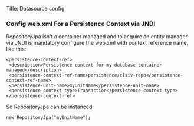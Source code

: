 Title: Datasource config

### Config web.xml For a Persistence Context via JNDI

RepositoryJpa isn't a container managed and to acquire an entity manager via JNDI is mandatory configure the web.xml with context reference name, like this:

    <persistence-context-ref>
     <description>Persistence context for my database container-managed</description>
     <persistence-context-ref-name>persistence/clsiv-repo</persistence-context-ref-name>
     <persistence-unit-name>myUnitName</persistence-unit-name>
     <persistence-context-type>Transaction</persistence-context-type>
    </persistence-context-ref>

So RepositoryJpa can be instanced:

    new RepositoryJpa("myUnitName");

